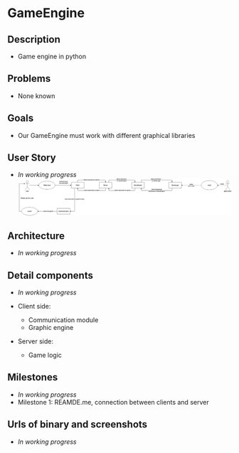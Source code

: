 # GameEngine

## Description
* Game engine in python

## Problems
* None known

## Goals
* Our GameEngine must work with different graphical libraries

## User Story
* _In working progress_
![User Story](/assets/user_story.png)

## Architecture
* _In working progress_

## Detail components
* _In working progress_
* Client side:
  * Communication module
  * Graphic engine

* Server side:
  * Game logic

## Milestones
* _In working progress_
* Milestone 1: REAMDE.me, connection between clients and server

## Urls of binary and screenshots
* _In working progress_
